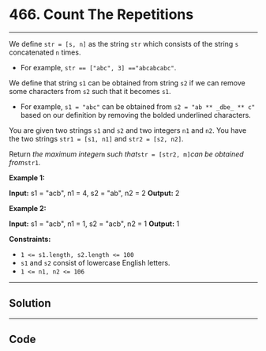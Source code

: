 # 466. Count The Repetitions

---

We define `str = [s, n]` as the string `str` which consists of the string `s` concatenated `n` times.

  * For example, `str == ["abc", 3] =="abcabcabc"`.



We define that string `s1` can be obtained from string `s2` if we can remove some characters from `s2` such that it becomes `s1`.

  * For example, `s1 = "abc"` can be obtained from `s2 = "ab ** _dbe_ ** c"` based on our definition by removing the bolded underlined characters.



You are given two strings `s1` and `s2` and two integers `n1` and `n2`. You have the two strings `str1 = [s1, n1]` and `str2 = [s2, n2]`.

Return _the maximum integer_`m` _such that_`str = [str2, m]`_can be obtained from_`str1`.

 

**Example 1:**


**Input:** s1 = "acb", n1 = 4, s2 = "ab", n2 = 2
**Output:** 2


**Example 2:**


**Input:** s1 = "acb", n1 = 1, s2 = "acb", n2 = 1
**Output:** 1


 

**Constraints:**

  * `1 <= s1.length, s2.length <= 100`
  * `s1` and `s2` consist of lowercase English letters.
  * `1 <= n1, n2 <= 106`

---

## Solution



---

## Code
```python


```